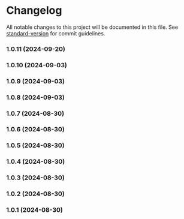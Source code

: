 # Changelog

All notable changes to this project will be documented in this file. See [standard-version](https://github.com/conventional-changelog/standard-version) for commit guidelines.

### 1.0.11 (2024-09-20)

### 1.0.10 (2024-09-03)

### 1.0.9 (2024-09-03)

### 1.0.8 (2024-09-03)

### 1.0.7 (2024-08-30)

### 1.0.6 (2024-08-30)

### 1.0.5 (2024-08-30)

### 1.0.4 (2024-08-30)

### 1.0.3 (2024-08-30)

### 1.0.2 (2024-08-30)

### 1.0.1 (2024-08-30)
